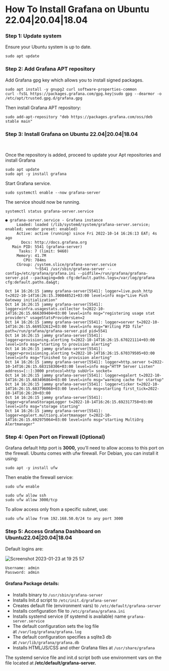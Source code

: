 
<h1 class="entry-title">How To Install Grafana on Ubuntu 22.04|20.04|18.04</h1>

<h3 id="mce_10">Step 1: Update system</h3>
<p>Ensure your Ubuntu system is up to date.</p>

```
sudo apt update
```

<h3>Step 2: Add Grafana APT repository</h3>
<p>Add Grafana gpg key which allows you to install signed packages.</p>

```
sudo apt install -y gnupg2 curl software-properties-common
curl -fsSL https://packages.grafana.com/gpg.key|sudo gpg --dearmor -o /etc/apt/trusted.gpg.d/grafana.gpg
```

<p>Then install Grafana APT repository:</p>

```
sudo add-apt-repository "deb https://packages.grafana.com/oss/deb stable main"
```

<h3>Step 3: Install Grafana on Ubuntu 22.04|20.04|18.04</h3><br />

<p>Once the repository is added, proceed to update your Apt repositories and install Grafana</p>

```
sudo apt update
sudo apt -y install grafana
```

<p>Start Grafana service.</p>

```
sudo systemctl enable --now grafana-server
```

<p>The service should now be running.</p>

```
systemctl status grafana-server.service
```

```
● grafana-server.service - Grafana instance
     Loaded: loaded (/lib/systemd/system/grafana-server.service; enabled; vendor preset: enabled)
     Active: active (running) since Fri 2022-10-14 16:26:13 EAT; 4s ago
       Docs: http://docs.grafana.org
   Main PID: 5541 (grafana-server)
      Tasks: 7 (limit: 9460)
     Memory: 41.7M
        CPU: 784ms
     CGroup: /system.slice/grafana-server.service
             └─5541 /usr/sbin/grafana-server --config=/etc/grafana/grafana.ini --pidfile=/run/grafana/grafana-server.pid --packaging=deb cfg:default.paths.logs=/var/log/grafana cfg:default.paths.da&gt;

Oct 14 16:26:15 jammy grafana-server[5541]: logger=live.push_http t=2022-10-14T16:26:15.390848521+03:00 level=info msg="Live Push Gateway initialization"
Oct 14 16:26:15 jammy grafana-server[5541]: logger=infra.usagestats.collector t=2022-10-14T16:26:15.666309404+03:00 level=info msg="registering usage stat providers" usageStatsProvidersLen=2
Oct 14 16:26:15 jammy grafana-server[5541]: logger=server t=2022-10-14T16:26:15.669532612+03:00 level=info msg="Writing PID file" path=/run/grafana/grafana-server.pid pid=5541
Oct 14 16:26:15 jammy grafana-server[5541]: logger=provisioning.alerting t=2022-10-14T16:26:15.670221114+03:00 level=info msg="starting to provision alerting"
Oct 14 16:26:15 jammy grafana-server[5541]: logger=provisioning.alerting t=2022-10-14T16:26:15.670379505+03:00 level=info msg="finished to provision alerting"
Oct 14 16:26:15 jammy grafana-server[5541]: logger=http.server t=2022-10-14T16:26:15.683158306+03:00 level=info msg="HTTP Server Listen" address=[::]:3000 protocol=http subUrl= socket=
Oct 14 16:26:15 jammy grafana-server[5541]: logger=ngalert t=2022-10-14T16:26:15.683496864+03:00 level=info msg="warming cache for startup"
Oct 14 16:26:15 jammy grafana-server[5541]: logger=ticker t=2022-10-14T16:26:15.683796068+03:00 level=info msg=starting first_tick=2022-10-14T16:26:20+03:00
Oct 14 16:26:15 jammy grafana-server[5541]: logger=grafanaStorageLogger t=2022-10-14T16:26:15.692317758+03:00 level=info msg="storage starting"
Oct 14 16:26:15 jammy grafana-server[5541]: logger=ngalert.multiorg.alertmanager t=2022-10-14T16:26:15.692975064+03:00 level=info msg="starting MultiOrg Alertmanager"
```


<h3>Step 4: Open Port on Firewall (Optional)</h3>
<p>Grafana default http port is <strong>3000,</strong>&nbsp;you’ll need to allow access to this port on the firewall. Ubuntu comes with ufw firewall. For Debian, you can install it using: </p>


```
sudo apt -y install ufw
```


<p>Then enable the firewall service:</p>

```
sudo ufw enable
```

```
sudo ufw allow ssh
sudo ufw allow 3000/tcp
```

<p>To allow access only from a specific subnet, use:</p>

```
sudo ufw allow from 192.168.50.0/24 to any port 3000
```

<h3>Step 5: Access Grafana Dashboard on Ubuntu<meta charset="utf-8">2<meta charset="utf-8">2.04|20.04|18.04</h3>
<p>Default logins are:</p>

![Screenshot 2023-01-23 at 19 25 57](https://user-images.githubusercontent.com/22194506/214039200-7e64c47e-6009-49a9-896a-1dfcb7b5ee74.png)


```
Username: admin
Password: admin
```


<h4>Grafana Package details:</h4>
<ul>
    <li>Installs binary to&nbsp;<code>/usr/sbin/grafana-server</code></li>
    <li>Installs Init.d script to&nbsp;<code>/etc/init.d/grafana-server</code></li>
    <li>Creates default file (environment vars) to&nbsp;<code>/etc/default/grafana-server</code></li>
    <li>Installs configuration file to&nbsp;<code>/etc/grafana/grafana.ini</code></li>
    <li>Installs systemd service (if systemd is available) name&nbsp;<code>grafana-server.service</code></li>
    <li>The default configuration sets the log file at&nbsp;<code>/var/log/grafana/grafana.log</code></li>
    <li>The default configuration specifies a sqlite3 db at&nbsp;<code>/var/lib/grafana/grafana.db</code></li>
    <li>Installs HTML/JS/CSS and other Grafana files at&nbsp;<code>/usr/share/grafana</code></li>
</ul>

<p>The systemd service file and init.d script both use environment vars on the file located at <strong>/etc/default/grafana-server.</strong></p>

